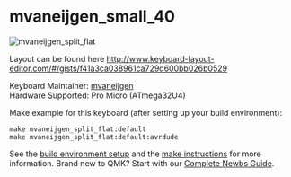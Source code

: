 # mvaneijgen_small_40

![mvaneijgen_split_flat](https://i.imgur.com/H5N4eqh.jpeg)

Layout can be found here http://www.keyboard-layout-editor.com/#/gists/f41a3ca038961ca729d600bb026b0529

Keyboard Maintainer: [mvaneijgen](https://github.com/mvaneijgen)  
Hardware Supported: Pro Micro (ATmega32U4)

Make example for this keyboard (after setting up your build environment):

    make mvaneijgen_split_flat:default
    make mvaneijgen_split_flat:default:avrdude

See the [build environment setup](https://docs.qmk.fm/#/getting_started_build_tools) and the [make instructions](https://docs.qmk.fm/#/getting_started_make_guide) for more information. Brand new to QMK? Start with our [Complete Newbs Guide](https://docs.qmk.fm/#/newbs).
